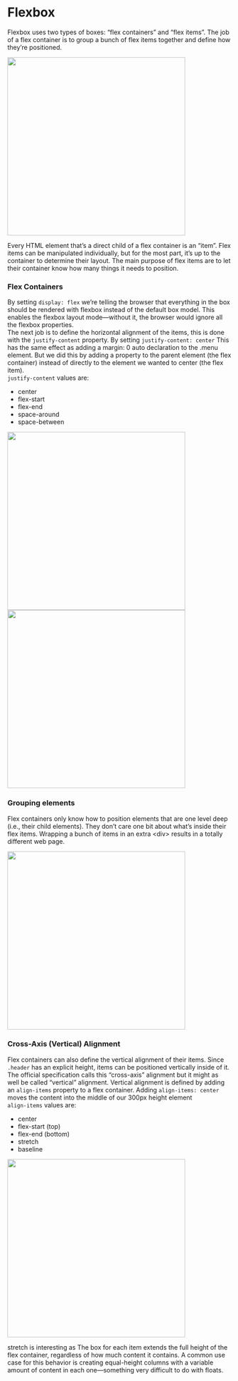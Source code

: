 # Flexbox

Flexbox uses two types of boxes: “flex containers” and “flex items”. The job of a flex container is to group a bunch of flex items together and define how they’re positioned.

<img src="https://www.internetingishard.com/html-and-css/flexbox/flex-container-and-flex-items-6234bb.png" width="400px">

Every HTML element that’s a direct child of a flex container is an “item”. Flex items can be manipulated individually, but for the most part, it’s up to the container to determine their layout. The main purpose of flex items are to let their container know how many things it needs to position.

### Flex Containers 

By setting ```display: flex``` we’re telling the browser that everything in the box should be rendered with flexbox instead of the default box model. This enables the flexbox layout mode—without it, the browser would ignore all the flexbox properties.
<br/>
The next job is to define the horizontal alignment of the items, this is done with the ```justify-content``` property. By setting ```justify-content: center``` This has the same effect as adding a margin: 0 auto declaration to the .menu element. But we did this by adding a property to the parent element (the flex container) instead of directly to the element we wanted to center (the flex item).
<br/>
```justify-content``` values are:
  - center
  - flex-start
  - flex-end
  - space-around
  - space-between

<img src="https://www.internetingishard.com/html-and-css/flexbox/flex-justify-content-alignment-ea129c.png" width="400px">
<img src="https://www.internetingishard.com/html-and-css/flexbox/flex-justify-content-distribution-b0ee9c.png" width="400px">

### Grouping elements

Flex containers only know how to position elements that are one level deep (i.e., their child elements). They don’t care one bit about what’s inside their flex items. Wrapping a bunch of items in an extra &lt;div&gt; results in a totally different web page.

<img src="https://www.internetingishard.com/html-and-css/flexbox/grouping-flex-items-1bb642.png" width="400px">


### Cross-Axis (Vertical) Alignment

Flex containers can also define the vertical alignment of their items. Since ```.header``` has an explicit height, items can be positioned vertically inside of it. The official specification calls this “cross-axis” alignment but it might as well be called “vertical” alignment. Vertical alignment is defined by adding an ```align-items``` property to a flex container. Adding ```align-items: center``` moves the content into the middle of our 300px height element
<br/>
```align-items``` values are:
  - center
  - flex-start (top)
  - flex-end (bottom)
  - stretch
  - baseline

<img src="https://www.internetingishard.com/html-and-css/flexbox/flex-align-items-26abfd.png" width="400px">

stretch is interesting as The box for each item extends the full height of the flex container, regardless of how much content it contains. A common use case for this behavior is creating equal-height columns with a variable amount of content in each one—something very difficult to do with floats.
